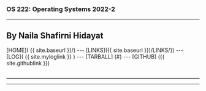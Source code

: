 ### OS 222: Operating Systems 2022-2
---
## By Naila Shafirni Hidayat

[HOME]( {{ site.baseurl }}/) ---
[LINKS]({{ site.baseurl }})/LINKS/}) ---
[LOG]( {{ site.myloglink }} ) ---
[TARBALL] (#) ---
[GITHUB] ({{ site.githublink }})
<br>
<br>
<hr><hr>
